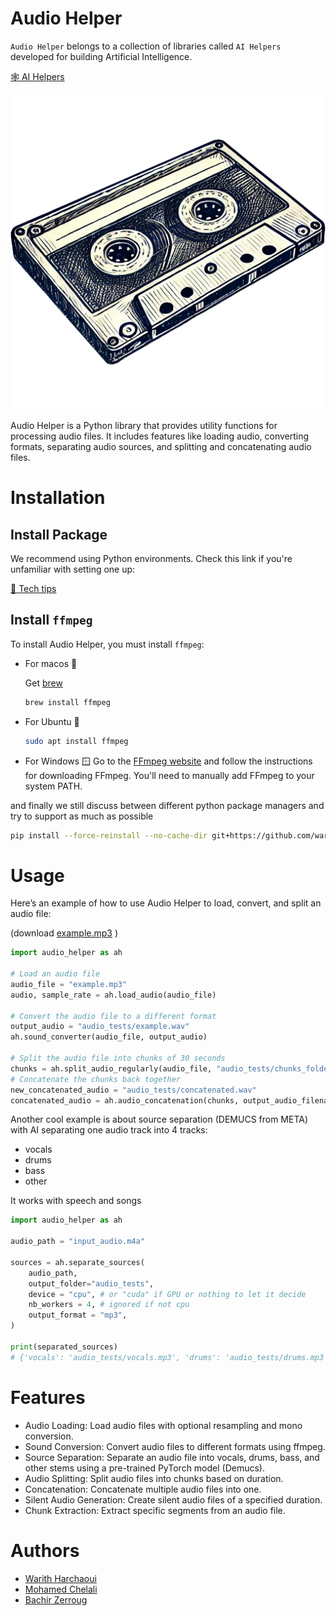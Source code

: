 # Audio Helper

`Audio Helper` belongs to a collection of libraries called `AI Helpers` developed for building Artificial Intelligence.

[🕸️ AI Helpers](https://harchaoui.org/warith/ai-helpers)

[![logo](logo.png)](https://harchaoui.org/warith/ai-helpers)

Audio Helper is a Python library that provides utility functions for processing audio files. It includes features like loading audio, converting formats, separating audio sources, and splitting and concatenating audio files.

# Installation

## Install Package

We recommend using Python environments. Check this link if you're unfamiliar with setting one up:

[🥸 Tech tips](https://harchaoui.org/warith/4ml/#install)

## Install `ffmpeg` 
To install Audio Helper, you must install `ffmpeg`:

- For macos 🍎
  
  Get [brew](https://brew.sh)
  ```bash
  brew install ffmpeg
  ```
- For Ubuntu 🐧
  ```bash
  sudo apt install ffmpeg
  ```
- For Windows 🪟
  Go to the [FFmpeg website](https://ffmpeg.org/download.html) and follow the instructions for downloading FFmpeg. You'll need to manually add FFmpeg to your system PATH.
  
and finally we still discuss between different python package managers and try to support as much as possible



```bash
pip install --force-reinstall --no-cache-dir git+https://github.com/warith-harchaoui/audio-helper.git@v1.0.0
```

# Usage
Here’s an example of how to use Audio Helper to load, convert, and split an audio file:

(download [example.mp3](https://harchaoui.org/warith/example.mp3) )

```python
import audio_helper as ah

# Load an audio file
audio_file = "example.mp3"
audio, sample_rate = ah.load_audio(audio_file)

# Convert the audio file to a different format
output_audio = "audio_tests/example.wav"
ah.sound_converter(audio_file, output_audio)

# Split the audio file into chunks of 30 seconds
chunks = ah.split_audio_regularly(audio_file, "audio_tests/chunks_folder", split_time=30.0, overwrite = True)
# Concatenate the chunks back together
new_concatenated_audio = "audio_tests/concatenated.wav"
concatenated_audio = ah.audio_concatenation(chunks, output_audio_filename = new_concatenated_audio)
```

Another cool example is about source separation (DEMUCS from META) with AI separating one audio track into 4 tracks:
- vocals
- drums
- bass
- other

It works with speech and songs

```python
import audio_helper as ah

audio_path = "input_audio.m4a"

sources = ah.separate_sources(
    audio_path,
    output_folder="audio_tests",
    device = "cpu", # or "cuda" if GPU or nothing to let it decide
    nb_workers = 4, # ignored if not cpu
    output_format = "mp3",
)

print(separated_sources)
# {'vocals': 'audio_tests/vocals.mp3', 'drums': 'audio_tests/drums.mp3', 'bass': 'audio_tests/bass.mp3', 'other': 'audio_tests/other.mp3'}
```

# Features
- Audio Loading: Load audio files with optional resampling and mono conversion.
- Sound Conversion: Convert audio files to different formats using ffmpeg.
- Source Separation: Separate an audio file into vocals, drums, bass, and other stems using a pre-trained PyTorch model (Demucs).
- Audio Splitting: Split audio files into chunks based on duration.
- Concatenation: Concatenate multiple audio files into one.
- Silent Audio Generation: Create silent audio files of a specified duration.
- Chunk Extraction: Extract specific segments from an audio file.

# Authors
 - [Warith Harchaoui](https://harchaoui.org/warith)
 - [Mohamed Chelali](https://mchelali.github.io)
 - [Bachir Zerroug](https://www.linkedin.com/in/bachirzerroug)


